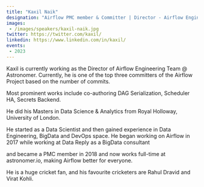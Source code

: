 ```yaml
---
title: "Kaxil Naik"
designation: "Airflow PMC member & Committer | Director - Airflow Engineering @ Astromomer.io"
images:
 - /images/speakers/kaxil-naik.jpg
twitter: https://twitter.com/kaxil/
linkedin: https://www.linkedin.com/in/kaxil/
events:
 - 2023
---
```


Kaxil is currently working as the Director of Airflow Engineering Team @ Astronomer. Currently, he is one of the top three committers of the Airflow Project based on the number of commits. 



Most prominent works include co-authoring DAG Serialization, Scheduler HA, Secrets Backend.



He did his Masters in Data Science & Analytics from Royal Holloway, University of London.



He started as a Data Scientist and then gained experience in Data Engineering, BigData and DevOps space. He began working on Airflow in 2017 while working at Data Reply as a BigData consultant

and became a PMC member in 2018 and now works full-time at astronomer.io, making Airflow better for everyone. 



He is a huge cricket fan, and his favourite cricketers are Rahul Dravid and Virat Kohli.